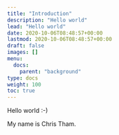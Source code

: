```yaml
---
title: "Introduction"
description: "Hello world"
lead: "Hello world"
date: 2020-10-06T08:48:57+00:00
lastmod: 2020-10-06T08:48:57+00:00
draft: false
images: []
menu:
  docs:
    parent: "background"
type: docs
weight: 100
toc: true
---
```

Hello world :-)

My name is Chris Tham.
